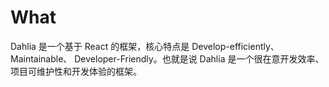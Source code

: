 # What

Dahlia 是一个基于 React 的框架，核心特点是 Develop-efficiently、Maintainable、 Developer-Friendly。也就是说 Dahlia 是一个很在意开发效率、项目可维护性和开发体验的框架。

